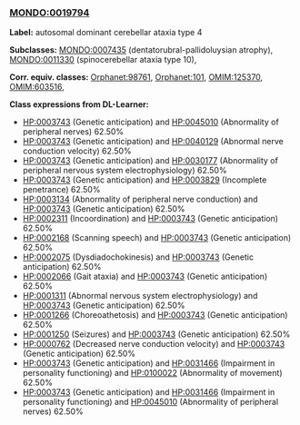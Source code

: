 
### [MONDO:0019794](http://purl.obolibrary.org/obo/MONDO_0019794)
**Label:** autosomal dominant cerebellar ataxia type 4

**Subclasses:** [MONDO:0007435](http://purl.obolibrary.org/obo/MONDO_0007435) (dentatorubral-pallidoluysian atrophy), [MONDO:0011330](http://purl.obolibrary.org/obo/MONDO_0011330) (spinocerebellar ataxia type 10), 

**Corr. equiv. classes:** [Orphanet:98761](http://www.orpha.net/ORDO/Orphanet_98761), [Orphanet:101](http://www.orpha.net/ORDO/Orphanet_101), [OMIM:125370](http://purl.obolibrary.org/obo/OMIM_125370), [OMIM:603516](http://purl.obolibrary.org/obo/OMIM_603516), 

**Class expressions from DL-Learner:**

- [HP:0003743](http://purl.obolibrary.org/obo/HP_0003743) (Genetic anticipation) and [HP:0045010](http://purl.obolibrary.org/obo/HP_0045010) (Abnormality of peripheral nerves) 62.50%
- [HP:0003743](http://purl.obolibrary.org/obo/HP_0003743) (Genetic anticipation) and [HP:0040129](http://purl.obolibrary.org/obo/HP_0040129) (Abnormal nerve conduction velocity) 62.50%
- [HP:0003743](http://purl.obolibrary.org/obo/HP_0003743) (Genetic anticipation) and [HP:0030177](http://purl.obolibrary.org/obo/HP_0030177) (Abnormality of peripheral nervous system electrophysiology) 62.50%
- [HP:0003743](http://purl.obolibrary.org/obo/HP_0003743) (Genetic anticipation) and [HP:0003829](http://purl.obolibrary.org/obo/HP_0003829) (Incomplete penetrance) 62.50%
- [HP:0003134](http://purl.obolibrary.org/obo/HP_0003134) (Abnormality of peripheral nerve conduction) and [HP:0003743](http://purl.obolibrary.org/obo/HP_0003743) (Genetic anticipation) 62.50%
- [HP:0002311](http://purl.obolibrary.org/obo/HP_0002311) (Incoordination) and [HP:0003743](http://purl.obolibrary.org/obo/HP_0003743) (Genetic anticipation) 62.50%
- [HP:0002168](http://purl.obolibrary.org/obo/HP_0002168) (Scanning speech) and [HP:0003743](http://purl.obolibrary.org/obo/HP_0003743) (Genetic anticipation) 62.50%
- [HP:0002075](http://purl.obolibrary.org/obo/HP_0002075) (Dysdiadochokinesis) and [HP:0003743](http://purl.obolibrary.org/obo/HP_0003743) (Genetic anticipation) 62.50%
- [HP:0002066](http://purl.obolibrary.org/obo/HP_0002066) (Gait ataxia) and [HP:0003743](http://purl.obolibrary.org/obo/HP_0003743) (Genetic anticipation) 62.50%
- [HP:0001311](http://purl.obolibrary.org/obo/HP_0001311) (Abnormal nervous system electrophysiology) and [HP:0003743](http://purl.obolibrary.org/obo/HP_0003743) (Genetic anticipation) 62.50%
- [HP:0001266](http://purl.obolibrary.org/obo/HP_0001266) (Choreoathetosis) and [HP:0003743](http://purl.obolibrary.org/obo/HP_0003743) (Genetic anticipation) 62.50%
- [HP:0001250](http://purl.obolibrary.org/obo/HP_0001250) (Seizures) and [HP:0003743](http://purl.obolibrary.org/obo/HP_0003743) (Genetic anticipation) 62.50%
- [HP:0000762](http://purl.obolibrary.org/obo/HP_0000762) (Decreased nerve conduction velocity) and [HP:0003743](http://purl.obolibrary.org/obo/HP_0003743) (Genetic anticipation) 62.50%
- [HP:0003743](http://purl.obolibrary.org/obo/HP_0003743) (Genetic anticipation) and [HP:0031466](http://purl.obolibrary.org/obo/HP_0031466) (Impairment in personality functioning) and [HP:0100022](http://purl.obolibrary.org/obo/HP_0100022) (Abnormality of movement) 62.50%
- [HP:0003743](http://purl.obolibrary.org/obo/HP_0003743) (Genetic anticipation) and [HP:0031466](http://purl.obolibrary.org/obo/HP_0031466) (Impairment in personality functioning) and [HP:0045010](http://purl.obolibrary.org/obo/HP_0045010) (Abnormality of peripheral nerves) 62.50%


